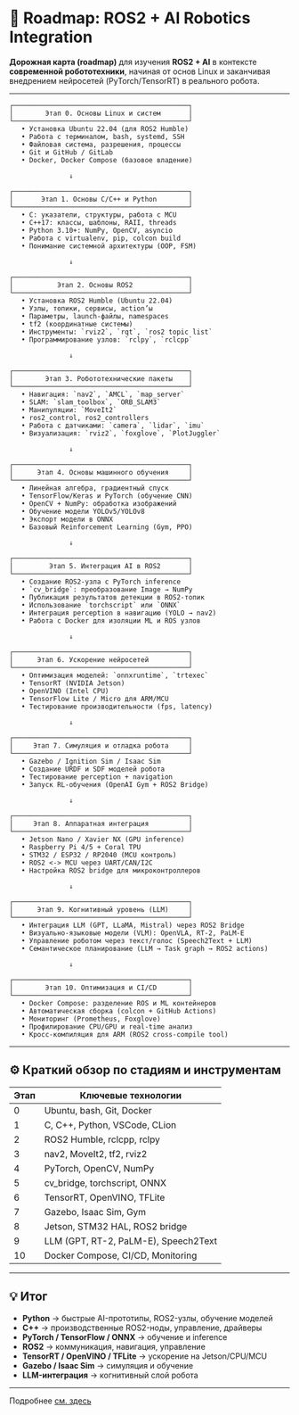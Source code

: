 # 🚀 Roadmap: ROS2 + AI Robotics Integration
**Дорожная карта (roadmap)** для изучения **ROS2 + AI** в контексте **современной робототехники**, начиная от основ Linux и заканчивая внедрением нейросетей (PyTorch/TensorRT) в реального робота.

---

```
┌────────────────────────────────────────────┐
│        Этап 0. Основы Linux и систем       │
└────────────────────────────────────────────┘
   • Установка Ubuntu 22.04 (для ROS2 Humble)
   • Работа с терминалом, bash, systemd, SSH
   • Файловая система, разрешения, процессы
   • Git и GitHub / GitLab
   • Docker, Docker Compose (базовое владение)

               ↓

┌────────────────────────────────────────────┐
│       Этап 1. Основы C/C++ и Python        │
└────────────────────────────────────────────┘
   • C: указатели, структуры, работа с MCU  
   • C++17: классы, шаблоны, RAII, threads  
   • Python 3.10+: NumPy, OpenCV, asyncio
   • Работа с virtualenv, pip, colcon build
   • Понимание системной архитектуры (OOP, FSM)

               ↓

┌────────────────────────────────────────────┐
│           Этап 2. Основы ROS2              │
└────────────────────────────────────────────┘
   • Установка ROS2 Humble (Ubuntu 22.04)
   • Узлы, топики, сервисы, action’ы
   • Параметры, launch-файлы, namespaces
   • tf2 (координатные системы)
   • Инструменты: `rviz2`, `rqt`, `ros2 topic list`
   • Программирование узлов: `rclpy`, `rclcpp`

               ↓

┌────────────────────────────────────────────┐
│        Этап 3. Робототехнические пакеты    │
└────────────────────────────────────────────┘
   • Навигация: `nav2`, `AMCL`, `map_server`
   • SLAM: `slam_toolbox`, `ORB_SLAM3`
   • Манипуляции: `MoveIt2`
   • ros2_control, ros2_controllers
   • Работа с датчиками: `camera`, `lidar`, `imu`
   • Визуализация: `rviz2`, `foxglove`, `PlotJuggler`

               ↓

┌────────────────────────────────────────────┐
│      Этап 4. Основы машинного обучения     │
└────────────────────────────────────────────┘
   • Линейная алгебра, градиентный спуск
   • TensorFlow/Keras и PyTorch (обучение CNN)
   • OpenCV + NumPy: обработка изображений
   • Обучение модели YOLOv5/YOLOv8
   • Экспорт модели в ONNX
   • Базовый Reinforcement Learning (Gym, PPO)

               ↓

┌────────────────────────────────────────────┐
│         Этап 5. Интеграция AI в ROS2       │
└────────────────────────────────────────────┘
   • Создание ROS2-узла с PyTorch inference  
   • `cv_bridge`: преобразование Image → NumPy  
   • Публикация результатов детекции в ROS2-топик  
   • Использование `torchscript` или `ONNX`  
   • Интеграция perception в навигацию (YOLO → nav2)  
   • Работа с Docker для изоляции ML и ROS узлов

               ↓

┌────────────────────────────────────────────┐
│      Этап 6. Ускорение нейросетей          │
└────────────────────────────────────────────┘
   • Оптимизация моделей: `onnxruntime`, `trtexec`
   • TensorRT (NVIDIA Jetson)
   • OpenVINO (Intel CPU)
   • TensorFlow Lite / Micro для ARM/MCU
   • Тестирование производительности (fps, latency)

               ↓

┌────────────────────────────────────────────┐
│     Этап 7. Симуляция и отладка робота     │
└────────────────────────────────────────────┘
   • Gazebo / Ignition Sim / Isaac Sim
   • Создание URDF и SDF моделей робота
   • Тестирование perception + navigation
   • Запуск RL-обучения (OpenAI Gym + ROS2 Bridge)

               ↓

┌────────────────────────────────────────────┐
│     Этап 8. Аппаратная интеграция          │
└────────────────────────────────────────────┘
   • Jetson Nano / Xavier NX (GPU inference)
   • Raspberry Pi 4/5 + Coral TPU
   • STM32 / ESP32 / RP2040 (MCU контроль)
   • ROS2 <-> MCU через UART/CAN/I2C
   • Настройка ROS2 bridge для микроконтроллеров

               ↓

┌────────────────────────────────────────────┐
│      Этап 9. Когнитивный уровень (LLM)     │
└────────────────────────────────────────────┘
   • Интеграция LLM (GPT, LLaMA, Mistral) через ROS2 Bridge  
   • Визуально-языковые модели (VLM): OpenVLA, RT-2, PaLM-E  
   • Управление роботом через текст/голос (Speech2Text + LLM)  
   • Семантическое планирование (LLM → Task graph → ROS2 actions)

               ↓

┌────────────────────────────────────────────┐
│        Этап 10. Оптимизация и CI/CD        │
└────────────────────────────────────────────┘
   • Docker Compose: разделение ROS и ML контейнеров  
   • Автоматическая сборка (colcon + GitHub Actions)  
   • Мониторинг (Prometheus, Foxglove)  
   • Профилирование CPU/GPU и real-time анализ  
   • Кросс-компиляция для ARM (ROS2 cross-compile tool)

```

---

## ⚙️ Краткий обзор по стадиям и инструментам

| Этап | Ключевые технологии                  |
| ---- | ------------------------------------ |
| 0    | Ubuntu, bash, Git, Docker            |
| 1    | C, C++, Python, VSCode, CLion        |
| 2    | ROS2 Humble, rclcpp, rclpy           |
| 3    | nav2, MoveIt2, tf2, rviz2            |
| 4    | PyTorch, OpenCV, NumPy               |
| 5    | cv_bridge, torchscript, ONNX         |
| 6    | TensorRT, OpenVINO, TFLite           |
| 7    | Gazebo, Isaac Sim, Gym               |
| 8    | Jetson, STM32 HAL, ROS2 bridge       |
| 9    | LLM (GPT, RT-2, PaLM-E), Speech2Text |
| 10   | Docker Compose, CI/CD, Monitoring    |

---

## 💡 Итог

* **Python** → быстрые AI-прототипы, ROS2-узлы, обучение моделей
* **C++** → производственные ROS2-ноды, управление, драйверы
* **PyTorch / TensorFlow / ONNX** → обучение и inference
* **ROS2** → коммуникация, навигация, управление
* **TensorRT / OpenVINO / TFLite** → ускорение на Jetson/CPU/MCU
* **Gazebo / Isaac Sim** → симуляция и обучение
* **LLM-интеграция** → когнитивный слой робота

---
Подробнее [см. здесь](https://github.com/al-sapsan/skill-rover/wiki/2.🚀-Roadmap:-ROS2---AI-Robotics-Integration)
